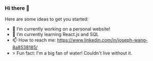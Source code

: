 ### Hi there 👋

Here are some ideas to get you started:

- 🔭 I’m currently working on a personal website!
- 🌱 I’m currently learning React.js and SQL
- 📫 How to reach me: https://www.linkedin.com/in/joseph-wang-8a8538185/
- ⚡ Fun fact: I'm a big fan of water! Couldn't live without it.
